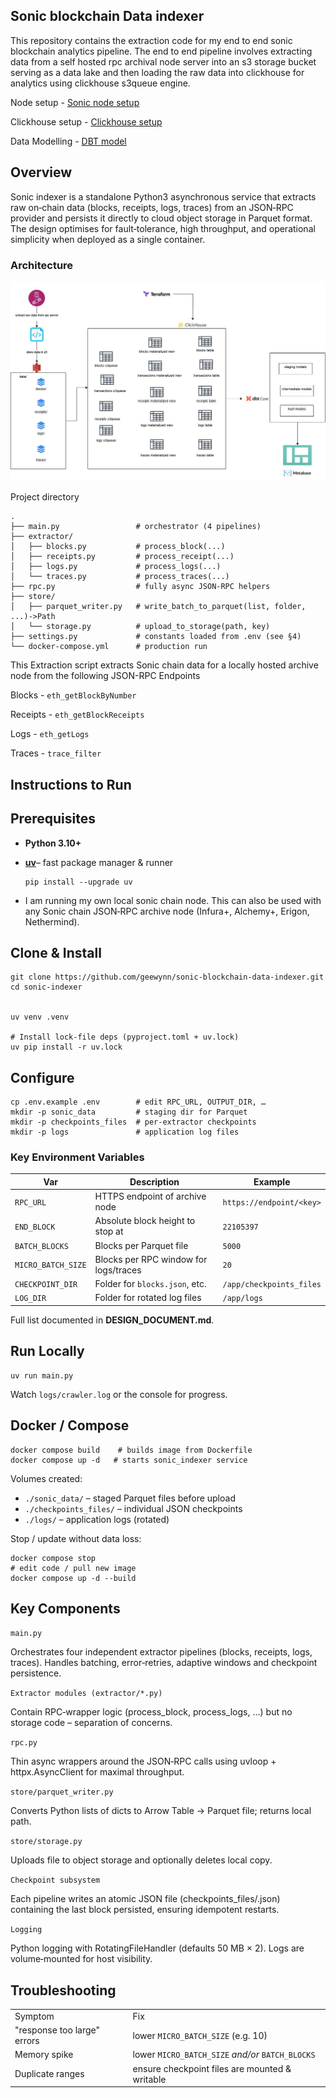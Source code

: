 ## Sonic blockchain Data indexer

This repository contains the extraction code for my end to end sonic blockchain analytics pipeline. The end to end pipeline involves extracting data from a self hosted rpc archival node server into an s3 storage bucket serving as a data lake and then loading the raw data into clickhouse for analytics using clickhouse s3queue engine.

Node setup - [Sonic node setup](https://github.com/geewynn/archive-rpc-nodes-setup/blob/main/sonic-chain/docs.md)

Clickhouse setup - [Clickhouse setup](https://github.com/geewynn/clickhouse-single-node-deployment)

Data Modelling - [DBT model](https://github.com/geewynn/chain_dbt_models)

## Overview
Sonic indexer is a standalone Python3 asynchronous service that extracts raw on‑chain data (blocks, receipts, logs, traces) from an JSON‑RPC provider and persists it directly to cloud object storage in Parquet format. The design optimises for fault‑tolerance, high throughput, and operational simplicity when deployed as a single container.

### Architecture
![architecture](images/sonic.jpg)

Project directory

```
.
├── main.py                 # orchestrator (4 pipelines)
├── extractor/
│   ├── blocks.py           # process_block(...)
│   ├── receipts.py         # process_receipt(...)
│   ├── logs.py             # process_logs(...)
│   └── traces.py           # process_traces(...)
├── rpc.py                  # fully async JSON-RPC helpers
├── store/
│   ├── parquet_writer.py   # write_batch_to_parquet(list, folder, ...)->Path
│   └── storage.py          # upload_to_storage(path, key)
├── settings.py             # constants loaded from .env (see §4)
└── docker-compose.yml      # production run

```

This Extraction script extracts Sonic chain data for a locally hosted archive node from the following JSON-RPC Endpoints

Blocks - `eth_getBlockByNumber`

Receipts - `eth_getBlockReceipts`

Logs - `eth_getLogs`

Traces - `trace_filter`

## Instructions to Run

## Prerequisites
- **Python 3.10+**
- [**uv**](https://github.com/astral-sh/uv)– fast package manager & runner
    ```
    pip install --upgrade uv
    ```

- I am running my own local sonic chain node. This can also be used with any Sonic chain JSON‑RPC archive node (Infura+, Alchemy+, Erigon, Nethermind).

## Clone & Install

```
git clone https://github.com/geewynn/sonic-blockchain-data-indexer.git
cd sonic-indexer


uv venv .venv

# Install lock‑file deps (pyproject.toml + uv.lock)
uv pip install -r uv.lock
```

## Configure

```
cp .env.example .env        # edit RPC_URL, OUTPUT_DIR, …
mkdir -p sonic_data         # staging dir for Parquet
mkdir -p checkpoints_files  # per‑extractor checkpoints
mkdir -p logs               # application log files
```

### Key Environment Variables

| Var                | Description                           | Example                  |
| ------------------ | ------------------------------------- | ------------------------ |
| `RPC_URL`          | HTTPS endpoint of archive node        | `https://endpoint/<key>` |
| `END_BLOCK`        | Absolute block height to stop at      | `22105397`               |
| `BATCH_BLOCKS`     | Blocks per Parquet file               | `5000`                   |
| `MICRO_BATCH_SIZE` | Blocks per RPC window for logs/traces | `20`                     |
| `CHECKPOINT_DIR`   | Folder for `blocks.json`, etc.        | `/app/checkpoints_files` |
| `LOG_DIR`          | Folder for rotated log files          | `/app/logs`              |

Full list documented in **DESIGN_DOCUMENT.md**.

## Run Locally

```
uv run main.py
```

Watch `logs/crawler.log` or the console for progress.

## Docker / Compose

```
docker compose build    # builds image from Dockerfile
docker compose up -d   # starts sonic_indexer service
```

Volumes created:

- `./sonic_data/` – staged Parquet files before upload
- `./checkpoints_files/` – individual JSON checkpoints
- `./logs/` – application logs (rotated)

Stop / update without data loss:

```
docker compose stop
# edit code / pull new image
docker compose up -d --build
```

## Key Components

`main.py`

Orchestrates four independent extractor pipelines (blocks, receipts, logs, traces).  Handles batching, error‑retries, adaptive windows and checkpoint persistence.

`Extractor modules (extractor/*.py)`

Contain RPC‑wrapper logic (process_block, process_logs, …) but no storage code – separation of concerns.

`rpc.py`

Thin async wrappers around the JSON‑RPC calls using uvloop + httpx.AsyncClient for maximal throughput.

`store/parquet_writer.py`

Converts Python lists of dicts to Arrow Table → Parquet file; returns local path.

`store/storage.py`

Uploads file to object storage and optionally deletes local copy.

`Checkpoint subsystem`

Each pipeline writes an atomic JSON file (checkpoints_files/<name>.json) containing the last block persisted, ensuring idempotent restarts.

`Logging`

Python logging with RotatingFileHandler (defaults 50 MB × 2). Logs are volume‑mounted for host visibility.


## Troubleshooting

|                             |                                                  |
| --------------------------- | ------------------------------------------------ |
| Symptom                     | Fix                                              |
| "response too large" errors | lower `MICRO_BATCH_SIZE` (e.g. 10)               |
| Memory spike                | lower `MICRO_BATCH_SIZE` _and/or_ `BATCH_BLOCKS` |
| Duplicate ranges            | ensure checkpoint files are mounted & writable   |
